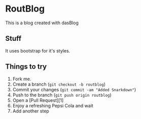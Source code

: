 RoutBlog
=============

This is a blog created with dasBlog

Stuff
-------

It uses bootstrap for it's styles.


Things to try
------------

1. Fork me.
2. Create a branch (`git checkout -b routblog`)
3. Commit your changes (`git commit -am "Added Snarkdown"`)
4. Push to the branch (`git push origin routblog`)
5. Open a [Pull Request][1]
6. Enjoy a refreshing Pepsi Cola and wait
7. Add another step
